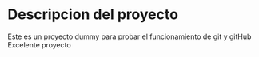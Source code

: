 # Descripcion del proyecto

Este es un proyecto dummy para probar el funcionamiento de git y gitHub
Excelente proyecto
